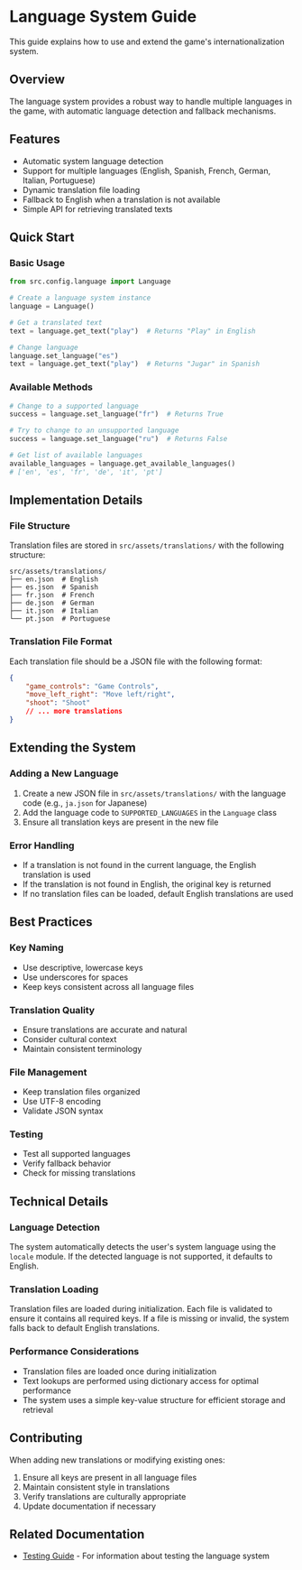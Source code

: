 # Language System Guide

This guide explains how to use and extend the game's internationalization
system.

## Overview

The language system provides a robust way to handle multiple languages in the
game, with automatic language detection and fallback mechanisms.

## Features

- Automatic system language detection
- Support for multiple languages (English, Spanish, French, German, Italian,
  Portuguese)
- Dynamic translation file loading
- Fallback to English when a translation is not available
- Simple API for retrieving translated texts

## Quick Start

### Basic Usage

```python
from src.config.language import Language

# Create a language system instance
language = Language()

# Get a translated text
text = language.get_text("play")  # Returns "Play" in English

# Change language
language.set_language("es")
text = language.get_text("play")  # Returns "Jugar" in Spanish
```

### Available Methods

```python
# Change to a supported language
success = language.set_language("fr")  # Returns True

# Try to change to an unsupported language
success = language.set_language("ru")  # Returns False

# Get list of available languages
available_languages = language.get_available_languages()
# ['en', 'es', 'fr', 'de', 'it', 'pt']
```

## Implementation Details

### File Structure

Translation files are stored in `src/assets/translations/` with the following
structure:

```
src/assets/translations/
├── en.json  # English
├── es.json  # Spanish
├── fr.json  # French
├── de.json  # German
├── it.json  # Italian
└── pt.json  # Portuguese
```

### Translation File Format

Each translation file should be a JSON file with the following format:

```json
{
    "game_controls": "Game Controls",
    "move_left_right": "Move left/right",
    "shoot": "Shoot"
    // ... more translations
}
```

## Extending the System

### Adding a New Language

1. Create a new JSON file in `src/assets/translations/` with the language code
   (e.g., `ja.json` for Japanese)
2. Add the language code to `SUPPORTED_LANGUAGES` in the `Language` class
3. Ensure all translation keys are present in the new file

### Error Handling

- If a translation is not found in the current language, the English translation
  is used
- If the translation is not found in English, the original key is returned
- If no translation files can be loaded, default English translations are used

## Best Practices

### Key Naming

- Use descriptive, lowercase keys
- Use underscores for spaces
- Keep keys consistent across all language files

### Translation Quality

- Ensure translations are accurate and natural
- Consider cultural context
- Maintain consistent terminology

### File Management

- Keep translation files organized
- Use UTF-8 encoding
- Validate JSON syntax

### Testing

- Test all supported languages
- Verify fallback behavior
- Check for missing translations

## Technical Details

### Language Detection

The system automatically detects the user's system language using the `locale`
module. If the detected language is not supported, it defaults to English.

### Translation Loading

Translation files are loaded during initialization. Each file is validated to
ensure it contains all required keys. If a file is missing or invalid, the
system falls back to default English translations.

### Performance Considerations

- Translation files are loaded once during initialization
- Text lookups are performed using dictionary access for optimal performance
- The system uses a simple key-value structure for efficient storage and
  retrieval

## Contributing

When adding new translations or modifying existing ones:

1. Ensure all keys are present in all language files
2. Maintain consistent style in translations
3. Verify translations are culturally appropriate
4. Update documentation if necessary

## Related Documentation

- [Testing Guide](../testing/README.md) - For information about testing the
  language system
